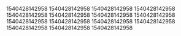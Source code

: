 1540428142958
1540428142958
1540428142958
1540428142958
1540428142958
1540428142958
1540428142958
1540428142958
1540428142958
1540428142958
1540428142958
1540428142958
1540428142958
1540428142958
1540428142958